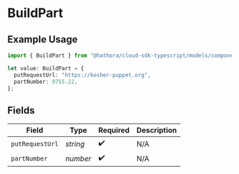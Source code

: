 # BuildPart

## Example Usage

```typescript
import { BuildPart } from "@hathora/cloud-sdk-typescript/models/components";

let value: BuildPart = {
  putRequestUrl: "https://kosher-puppet.org",
  partNumber: 9755.22,
};
```

## Fields

| Field              | Type               | Required           | Description        |
| ------------------ | ------------------ | ------------------ | ------------------ |
| `putRequestUrl`    | *string*           | :heavy_check_mark: | N/A                |
| `partNumber`       | *number*           | :heavy_check_mark: | N/A                |